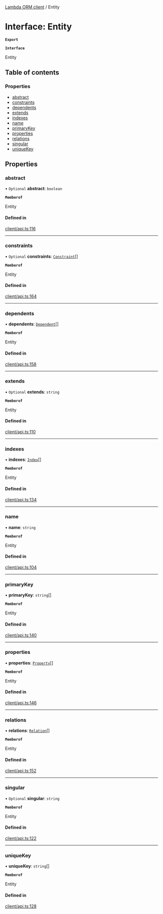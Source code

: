 [Lambda ORM client](../README.md) / Entity

# Interface: Entity

**`Export`**

**`Interface`**

Entity

## Table of contents

### Properties

- [abstract](Entity.md#abstract)
- [constraints](Entity.md#constraints)
- [dependents](Entity.md#dependents)
- [extends](Entity.md#extends)
- [indexes](Entity.md#indexes)
- [name](Entity.md#name)
- [primaryKey](Entity.md#primarykey)
- [properties](Entity.md#properties)
- [relations](Entity.md#relations)
- [singular](Entity.md#singular)
- [uniqueKey](Entity.md#uniquekey)

## Properties

### abstract

• `Optional` **abstract**: `boolean`

**`Memberof`**

Entity

#### Defined in

[client/api.ts:116](https://github.com/FlavioLionelRita/lambdaorm-client-node/blob/b17abbe/src/lib/client/api.ts#L116)

___

### constraints

• `Optional` **constraints**: [`Constraint`](Constraint.md)[]

**`Memberof`**

Entity

#### Defined in

[client/api.ts:164](https://github.com/FlavioLionelRita/lambdaorm-client-node/blob/b17abbe/src/lib/client/api.ts#L164)

___

### dependents

• **dependents**: [`Dependent`](Dependent.md)[]

**`Memberof`**

Entity

#### Defined in

[client/api.ts:158](https://github.com/FlavioLionelRita/lambdaorm-client-node/blob/b17abbe/src/lib/client/api.ts#L158)

___

### extends

• `Optional` **extends**: `string`

**`Memberof`**

Entity

#### Defined in

[client/api.ts:110](https://github.com/FlavioLionelRita/lambdaorm-client-node/blob/b17abbe/src/lib/client/api.ts#L110)

___

### indexes

• **indexes**: [`Index`](Index.md)[]

**`Memberof`**

Entity

#### Defined in

[client/api.ts:134](https://github.com/FlavioLionelRita/lambdaorm-client-node/blob/b17abbe/src/lib/client/api.ts#L134)

___

### name

• **name**: `string`

**`Memberof`**

Entity

#### Defined in

[client/api.ts:104](https://github.com/FlavioLionelRita/lambdaorm-client-node/blob/b17abbe/src/lib/client/api.ts#L104)

___

### primaryKey

• **primaryKey**: `string`[]

**`Memberof`**

Entity

#### Defined in

[client/api.ts:140](https://github.com/FlavioLionelRita/lambdaorm-client-node/blob/b17abbe/src/lib/client/api.ts#L140)

___

### properties

• **properties**: [`Property`](Property.md)[]

**`Memberof`**

Entity

#### Defined in

[client/api.ts:146](https://github.com/FlavioLionelRita/lambdaorm-client-node/blob/b17abbe/src/lib/client/api.ts#L146)

___

### relations

• **relations**: [`Relation`](Relation.md)[]

**`Memberof`**

Entity

#### Defined in

[client/api.ts:152](https://github.com/FlavioLionelRita/lambdaorm-client-node/blob/b17abbe/src/lib/client/api.ts#L152)

___

### singular

• `Optional` **singular**: `string`

**`Memberof`**

Entity

#### Defined in

[client/api.ts:122](https://github.com/FlavioLionelRita/lambdaorm-client-node/blob/b17abbe/src/lib/client/api.ts#L122)

___

### uniqueKey

• **uniqueKey**: `string`[]

**`Memberof`**

Entity

#### Defined in

[client/api.ts:128](https://github.com/FlavioLionelRita/lambdaorm-client-node/blob/b17abbe/src/lib/client/api.ts#L128)
